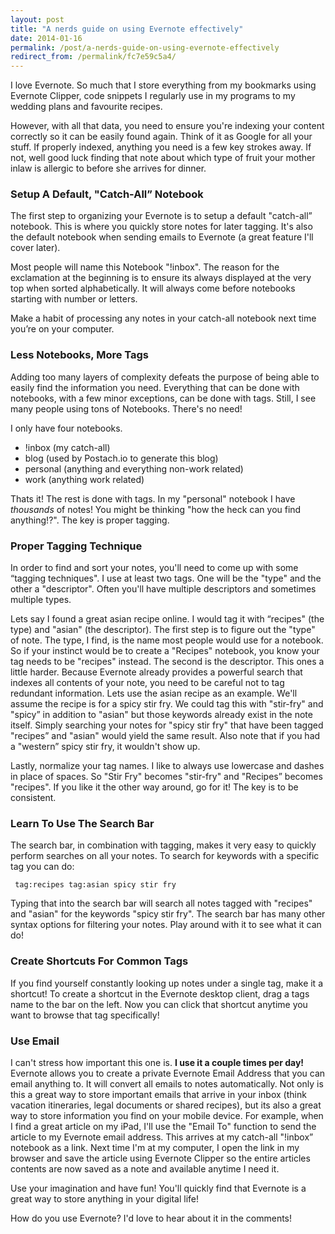 ```yaml
---
layout: post
title: "A nerds guide on using Evernote effectively"
date: 2014-01-16
permalink: /post/a-nerds-guide-on-using-evernote-effectively 
redirect_from: /permalink/fc7e59c5a4/
---
```


I love Evernote. So much that I store everything from my bookmarks using Evernote Clipper, code snippets I regularly use in my programs to my wedding plans and favourite recipes.

However, with all that data, you need to ensure you're indexing your content correctly so it can be easily found again. Think of it as Google for all your stuff. If properly indexed, anything you need is a few key strokes away. If not, well good luck finding that note about which type of fruit your mother inlaw is allergic to before she arrives for dinner.

### Setup A Default, "Catch-All” Notebook

The first step to organizing your Evernote is to setup a default "catch-all” notebook. This is where you quickly store notes for later tagging. It's also the default notebook when sending emails to Evernote (a great feature I'll cover later).

Most people will name this Notebook "!inbox". The reason for the exclamation at the beginning is to ensure its always displayed at the very top when sorted alphabetically. It will always come before notebooks starting with number or letters.

Make a habit of processing any notes in your catch-all notebook next time you’re on your computer.

### Less Notebooks, More Tags

Adding too many layers of complexity defeats the purpose of being able to easily find the information you need. Everything that can be done with notebooks, with a few minor exceptions, can be done with tags. Still, I see many people using tons of Notebooks. There's no need!

I only have four notebooks.

- !inbox (my catch-all)
- blog (used by Postach.io to generate this blog)
- personal (anything and everything non-work related)
- work (anything work related)

Thats it! The rest is done with tags. In my "personal" notebook I have _thousands_ of notes! You might be thinking "how the heck can you find anything!?". The key is proper tagging.

### Proper Tagging Technique

In order to find and sort your notes, you'll need to come up with some “tagging techniques". I use at least two tags. One will be the "type" and the other a "descriptor". Often you'll have multiple descriptors and sometimes multiple types.

Lets say I found a great asian recipe online. I would tag it with “recipes" (the type) and "asian" (the descriptor). The first step is to figure out the "type" of note. The type, I find, is the name most people would use for a notebook. So if your instinct would be to create a "Recipes" notebook, you know your tag needs to be "recipes" instead. The second is the descriptor. This ones a little harder. Because Evernote already provides a powerful search that indexes all contents of your note, you need to be careful not to tag redundant information. Lets use the asian recipe as an example. We'll assume the recipe is for a spicy stir fry. We could tag this with "stir-fry" and "spicy” in addition to "asian" but those keywords already exist in the note itself. Simply searching your notes for "spicy stir fry" that have been tagged "recipes” and "asian" would yield the same result. Also note that if you had a "western” spicy stir fry, it wouldn't show up.

Lastly, normalize your tag names. I like to always use lowercase and dashes in place of spaces. So "Stir Fry" becomes "stir-fry" and "Recipes” becomes "recipes". If you like it the other way around, go for it! The key is to be consistent.

### Learn To Use The Search Bar

The search bar, in combination with tagging, makes it very easy to quickly perform searches on all your notes. To search for keywords with a specific tag you can do:

     tag:recipes tag:asian spicy stir fry

Typing that into the search bar will search all notes tagged with "recipes" and "asian" for the keywords "spicy stir fry". The search bar has many other syntax options for filtering your notes. Play around with it to see what it can do!

### Create Shortcuts For Common Tags

If you find yourself constantly looking up notes under a single tag, make it a shortcut! To create a shortcut in the Evernote desktop client, drag a tags name to the bar on the left. Now you can click that shortcut anytime you want to browse that tag specifically!

### Use Email

I can't stress how important this one is. __I use it a couple times per day!__ Evernote allows you to create a private Evernote Email Address that you can email anything to. It will convert all emails to notes automatically. Not only is this a great way to store important emails that arrive in your inbox (think vacation itineraries, legal documents or shared recipes), but its also a great way to store information you find on your mobile device. For example, when I find a great article on my iPad, I'll use the "Email To" function to send the article to my Evernote email address. This arrives at my catch-all "!inbox” notebook as a link. Next time I'm at my computer, I open the link in my browser and save the article using Evernote Clipper so the entire articles contents are now saved as a note and available anytime I need it.

Use your imagination and have fun! You'll quickly find that Evernote is a great way to store anything in your digital life!

How do you use Evernote? I'd love to hear about it in the comments!